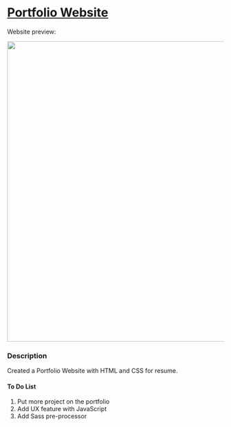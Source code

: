 # [Portfolio Website](https://stevesbong.github.io/)

Website preview:



<img src="https://github.com/Stevesbong/Stevesbong.github.io/blob/master/img/portfolioscreenshot.png" width="600" height="700">


### Description

Created a Portfolio Website with HTML and CSS for resume.






#### To Do List
1. Put more project on the portfolio
2. Add UX feature with JavaScript
3. Add Sass pre-processor